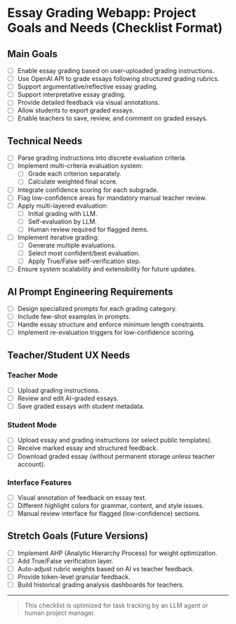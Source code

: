 # Essay Grading Webapp: Project Goals and Needs (Checklist Format)

## Main Goals

- [ ] Enable essay grading based on user-uploaded grading instructions.
- [ ] Use OpenAI API to grade essays following structured grading rubrics.
- [ ] Support argumentative/reflective essay grading.
- [ ] Support interpretative essay grading.
- [ ] Provide detailed feedback via visual annotations.
- [ ] Allow students to export graded essays.
- [ ] Enable teachers to save, review, and comment on graded essays.

## Technical Needs

- [ ] Parse grading instructions into discrete evaluation criteria.
- [ ] Implement multi-criteria evaluation system:
  - [ ] Grade each criterion separately.
  - [ ] Calculate weighted final score.
- [ ] Integrate confidence scoring for each subgrade.
- [ ] Flag low-confidence areas for mandatory manual teacher review.
- [ ] Apply multi-layered evaluation:
  - [ ] Initial grading with LLM.
  - [ ] Self-evaluation by LLM.
  - [ ] Human review required for flagged items.
- [ ] Implement iterative grading:
  - [ ] Generate multiple evaluations.
  - [ ] Select most confident/best evaluation.
  - [ ] Apply True/False self-verification step.
- [ ] Ensure system scalability and extensibility for future updates.

## AI Prompt Engineering Requirements

- [ ] Design specialized prompts for each grading category.
- [ ] Include few-shot examples in prompts.
- [ ] Handle essay structure and enforce minimum length constraints.
- [ ] Implement re-evaluation triggers for low-confidence scoring.

## Teacher/Student UX Needs

### Teacher Mode

- [ ] Upload grading instructions.
- [ ] Review and edit AI-graded essays.
- [ ] Save graded essays with student metadata.

### Student Mode

- [ ] Upload essay and grading instructions (or select public templates).
- [ ] Receive marked essay and structured feedback.
- [ ] Download graded essay (without permanent storage unless teacher account).

### Interface Features

- [ ] Visual annotation of feedback on essay text.
- [ ] Different highlight colors for grammar, content, and style issues.
- [ ] Manual review interface for flagged (low-confidence) sections.

## Stretch Goals (Future Versions)

- [ ] Implement AHP (Analytic Hierarchy Process) for weight optimization.
- [ ] Add True/False verification layer.
- [ ] Auto-adjust rubric weights based on AI vs teacher feedback.
- [ ] Provide token-level granular feedback.
- [ ] Build historical grading analysis dashboards for teachers.

---

> This checklist is optimized for task tracking by an LLM agent or human project manager.
